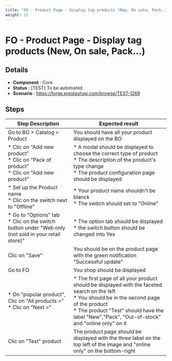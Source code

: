 ```yaml
---
title: "FO - Product Page - Display tag products (New, On sale, Pack...)"
weight: 11
---
```


# FO - Product Page - Display tag products (New, On sale, Pack...)
## Details
* **Component** : Core
* **Status** : [TEST] To be automated
* **Scenario** : https://forge.prestashop.com/browse/TEST-1269

## Steps
| Step Description | Expected result |
| ----- | ----- |
| Go to BO > Catalog > Product | You should have all your product displayed on the BO |
| * Clic on "Add new product"<br> * Clic on "Pack of product"<br> * Clic on "Add new product" | * A modal should be displayed to choose the correct type of product <br> * The description of the product's type change<br> * The product configuration page should be displayed |
| * Set up the Product name <br> * Clic on the switch next to "Offline" | * Your product name shouldn't be blanck <br> * The switch should set to "Online" |
| * Go to "Options" tab<br> * Clic on the switch button under "Web only (not sold in your retail store)" | * The option tab should be displayed<br> * the switch button should be changed into Yes |
| Clic on "Save" | You should be on the product page with the green notification "Successful update" |
| Go to FO | You shop should be displayed |
| * On "popular product", Clic on "All products >"<br> * Clic on "Next >" | * The first page of all your product should be displayed with the faceted search on the left <br> * You should be in the second page of the product<br> * The product "Test" should have the label "New","Pack", "Out-of-stock" and "online only" on it |
| Clic on "Test" product | The product page should be displayed with the three label on the top left of the image and "online only" on the bottom-right |
